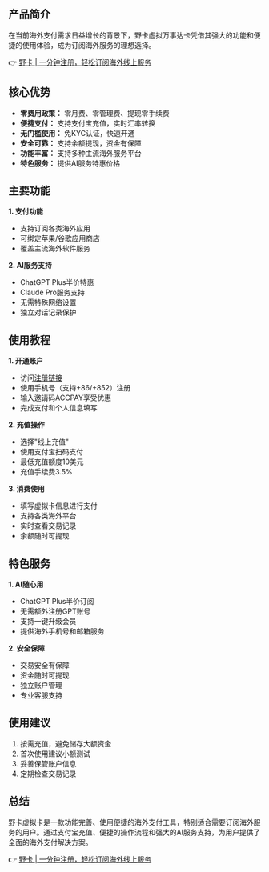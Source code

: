 ## 产品简介

在当前海外支付需求日益增长的背景下，野卡虚拟万事达卡凭借其强大的功能和便捷的使用体验，成为订阅海外服务的理想选择。

👉 [野卡 | 一分钟注册，轻松订阅海外线上服务](https://bit.ly/bewildcard)

## 核心优势

* **零费用政策：** 零月费、零管理费、提现零手续费
* **便捷支付：** 支持支付宝充值，实时汇率转换
* **无门槛使用：** 免KYC认证，快速开通
* **安全可靠：** 支持余额提现，资金有保障
* **功能丰富：** 支持多种主流海外服务平台
* **特色服务：** 提供AI服务特惠价格

## 主要功能

**1. 支付功能**
- 支持订阅各类海外应用
- 可绑定苹果/谷歌应用商店
- 覆盖主流海外软件服务

**2. AI服务支持**
- ChatGPT Plus半价特惠
- Claude Pro服务支持
- 无需特殊网络设置
- 独立对话记录保护

## 使用教程

**1. 开通账户**
- 访问[注册链接](https://bit.ly/bewildcard)
- 使用手机号（支持+86/+852）注册
- 输入邀请码ACCPAY享受优惠
- 完成支付和个人信息填写

**2. 充值操作**
- 选择"线上充值"
- 使用支付宝扫码支付
- 最低充值额度10美元
- 充值手续费3.5%

**3. 消费使用**
- 填写虚拟卡信息进行支付
- 支持各类海外平台
- 实时查看交易记录
- 余额随时可提现

## 特色服务

**1. AI随心用**
- ChatGPT Plus半价订阅
- 无需额外注册GPT账号
- 支持一键升级会员
- 提供海外手机号和邮箱服务

**2. 安全保障**
- 交易安全有保障
- 资金随时可提现
- 独立账户管理
- 专业客服支持

## 使用建议

1. 按需充值，避免储存大额资金
2. 首次使用建议小额测试
3. 妥善保管账户信息
4. 定期检查交易记录

## 总结

野卡虚拟卡是一款功能完善、使用便捷的海外支付工具，特别适合需要订阅海外服务的用户。通过支付宝充值、便捷的操作流程和强大的AI服务支持，为用户提供了全面的海外支付解决方案。

👉 [野卡 | 一分钟注册，轻松订阅海外线上服务](https://bit.ly/bewildcard)